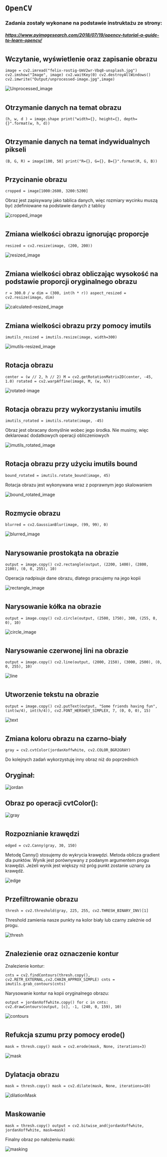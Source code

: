 # `OpenCV`

### Zadania zostały wykonane na podstawie instruktażu ze strony:
##### https://www.pyimagesearch.com/2018/07/19/opencv-tutorial-a-guide-to-learn-opencv/


#
## Wczytanie, wyświetlenie oraz zapisanie obrazu

`image = cv2.imread("felix-rostig-UmV2wr-Vbq8-unsplash.jpg")
cv2.imshow("Image", image)
cv2.waitKey(0)
cv2.destroyAllWindows()
cv2.imwrite("Output/unprocessed-image.jpg",image)`


![Unprocessed_image](Output/unprocessed-image.jpg)

# 
## Otrzymanie danych na temat obrazu

`(h, w, d ) = image.shape
print("width={}, height={}, depth={}".format(w, h, d))
`

# 
## Otrzymanie danych na temat indywidualnych pikseli

`(B, G, R) = image[100, 50]
print("R={}, G={}, B={}".format(R, G, B))`

# 
## Przycinanie obrazu

`cropped = image[1000:2600, 3200:5200]
`

Obraz jest zapisywany jako tablica danych, więc rozmiary wycinku muszą być zdefiniowane na podstawie danych z tablicy 

![cropped_image](Output/cropped-image.jpg)

# 
## Zmiana wielkości obrazu ignorując proporcje

`resized = cv2.resize(image, (200, 200))
`

![resized_image](Output/resized-image.jpg)


# 
## Zmiana wielkości obraz obliczając wysokość na podstawie proporcji oryginalnego obrazu

`r = 300.0 / w
dim = (300, int(h * r))
aspect_resized = cv2.resize(image, dim)
`

![calculated-resized_image](Output/aspect_resized-image.jpg)
# 
## Zmiana wielkości obrazu przy pomocy imutils

`imutils_resized = imutils.resize(image, width=300)
`

![imutils-resized_image](Output/imutils_resized-image.jpg)
# 
## Rotacja obrazu

`center = (w // 2, h // 2)
M = cv2.getRotationMatrix2D(center, -45, 1.0)
rotated = cv2.warpAffine(image, M, (w, h))
`

![rotated-image](Output/rotated-image.jpg)
# 
## Rotacja obrazu przy wykorzystaniu imutils

`imutils_rotated = imutils.rotate(image, -45)
`

Obraz jest obracany domyślnie wobec jego środka. Nie musimy, więc deklarować dodatkowych operacji obliczeniowych

![imutils_rotated_image](Output/imutils_rotated-image.jpg)
# 
## Rotacja obrazu przy użyciu imutils bound

`bound_rotated = imutils.rotate_bound(image, 45)
`

Rotacja obrazu jest wykonywana wraz z poprawnym jego skalowaniem

![bound_rotated_image](Output/bound_rotated-image.jpg)


# 
## Rozmycie obrazu

`blurred = cv2.GaussianBlur(image, (99, 99), 0)
`

![blurred_image](Output/blurred-image.jpg)
# 
## Narysowanie prostokąta na obrazie

`
output = image.copy()
cv2.rectangle(output, (2200, 1400), (2800, 2100), (0, 0, 255), 10)
`

Operacja nadpisuje dane obrazu, dlatego pracujemy na jego kopii

![rectangle_image](Output/rectangle-image.jpg)
# 
## Narysowanie kółka na obrazie

`output = image.copy()
cv2.circle(output, (2500, 1750), 300, (255, 0, 0), 10)
`

![circle_image](Output/circle-image.jpg)

#
## Narysowanie czerwonej lini na obrazie
`
output = image.copy()
cv2.line(output, (2000, 2150), (3000, 2500), (0, 0, 255), 10)
`

![line](Output/line-image.jpg)

#
## Utworzenie tekstu na obrazie
`
output = image.copy()
cv2.putText(output, "Some friends having fun", (int(w/4), int(h/4)),
	cv2.FONT_HERSHEY_SIMPLEX, 7, (0, 0, 0), 15)
`

![text](Output/text-image.jpg)

#
## Zmiana koloru obrazu na czarno-biały
`
gray = cv2.cvtColor(jordanXoffwhite, cv2.COLOR_BGR2GRAY)
`

Do kolejnych zadań wykorzystuję inny obraz niż do poprzednich

## Oryginał:
![jordan](JordanXOffWhite.PNG)

## Obraz po operacji cvtColor():
![gray](Output/gray.jpg)

#
## Rozpoznianie krawędzi
`
edged = cv2.Canny(gray, 30, 150)
`

Metodę Canny() stosujemy do wykrycia krawędzi. Metoda oblicza gradient dla punktów. Wynik jest porównywany z podanym argumentem progu krawędzi. Jeżeli wynik jest większy niż próg punkt zostanie uznany za krawędź.

![edge](Output/edged.jpg)

#
## Przefiltrowanie obrazu
`
thresh = cv2.threshold(gray, 225, 255, cv2.THRESH_BINARY_INV)[1]
`

Threshold zamienia nasze punkty na kolor biały lub czarny zależnie od progu.

![thresh](Output/thresh.jpg)

#
## Znalezienie oraz oznaczenie kontur

Znalezienie kontur:

`
cnts = cv2.findContours(thresh.copy(), cv2.RETR_EXTERNAL,cv2.CHAIN_APPROX_SIMPLE)
cnts = imutils.grab_contours(cnts)
`

Narysowanie kontur na kopii oryginalnego obrazu:

`output = jordanXoffwhite.copy()
for c in cnts:
    cv2.drawContours(output, [c], -1, (240, 0, 159), 10)
`

![contours](Output/contours.jpg)

#
## Refukcja szumu przy pomocy erode()
`
mask = thresh.copy()
mask = cv2.erode(mask, None, iterations=3)
`

![mask](Output/mask.jpg)


#
## Dylatacja obrazu
`
mask = thresh.copy()
mask = cv2.dilate(mask, None, iterations=10)
`

![dilationMask](Output/dilationMask.jpg)

#
## Maskowanie 
`
mask = thresh.copy()
output = cv2.bitwise_and(jordanXoffwhite, jordanXoffwhite, mask=mask)
`

Finalny obraz po nałożeniu maski:

![masking](Output/masking.jpg)